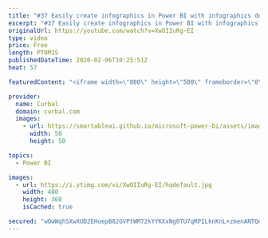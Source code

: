 ```yaml
---
title: "#37 Easily create infographics in Power BI with infographics desginer"
excerpt: "#37 Easily create infographics in Power BI with infographics desginer  Do you want to create infographics in Power BI? In this video I will show you how to do just that!  Information graphics or infographics are graphic visual representations of information, data or knowledge intended to present information"
originalUrl: https://youtube.com/watch?v=XwOIIuRg-EI
type: video
price: Free
length: PT8M1S
publishedDateTime: 2020-02-06T10:25:51Z
heat: 57

featuredContent: "<iframe width=\"800\" height=\"500\" frameborder=\"0\" src=\"https://www.youtube.com/embed/XwOIIuRg-EI\" allow=\"accelerometer; autoplay; encrypted-media; gyroscope; picture-in-picture\" allowfullscreen></iframe>"

provider:
  name: Curbal
  domain: curbal.com
  images:
    - url: https://smartableai.github.io/microsoft-power-bi/assets/images/organizations/curbal.com-50x50.jpg
      width: 50
      height: 50

topics:
  - Power BI

images:
  - url: https://i.ytimg.com/vi/XwOIIuRg-EI/hqdefault.jpg
    width: 480
    height: 360
    isCached: true

secured: "wOwWqhSXwXUD2EHuepB82GVPtWM72kYYKXxNg0TU7qRPILknKnL+zmenANTQqEvJI6tQtOzx/5vBQ5c++3enXhXN47jF7TIvtaD0t2PIdyPwanoZcc2lidwbMIbqO4+I29oCG6qKOS1R7y+Zjqer//C/RWfCG3kDSHaTZWH1MoQFGunbtW3i3gEPYuSCSs/3EOkaQGAZUxuPlCO9l+bA+uuls3lNleTyaR/2n3k+tCTYHuYpeprTLpPTu7GuLrUNG2TMlE039g2sqf4J0bv3EAbpBM1cA1etbgtaGM3nzUuZectHNNR9combsprj5HERILSCoz39b6eObXIo2sZxu2dxfpKyULMWvAB7Z5li1kMWad5OvrHPjGrpfdWDwR9c6VvXGS3e3qDyxaY9tAg2T4V9sF9VzV5Q1wHFwIc6hny38ZXBCja+hvdCDXOSyJV3;rtM2eeh9ZlIjOmQbkAh07g=="
---
```


